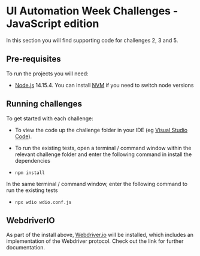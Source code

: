 # UI Automation Week Challenges - JavaScript edition

In this section you will find supporting code for challenges 2, 3 and 5.

## Pre-requisites

To run the projects you will need:

* [Node.js](https://nodejs.org/en/) 14.15.4.  You can install [NVM](https://github.com/nvm-sh/nvm/blob/master/README.md) if you need to switch node versions

## Running challenges

To get started with each challenge:
* To view the code up the challenge folder in your IDE (eg [Visual Studio Code](eghttps://code.visualstudio.com/)). 

* To run the existing tests, open a terminal / command window within the relevant challenge folder and enter the following command in install the dependencies
* `npm install`

In the same terminal / command window, enter the following command to run the existing tests
* `npx wdio wdio.conf.js`

## WebdriverIO

As part of the install above, [Webdriver.io](https://webdriver.io/) will be installed, which includes an implementation of the Webdriver protocol. Check out the link for further documentation. 